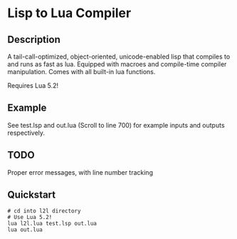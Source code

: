 Lisp to Lua Compiler
====================

Description
-----------
A tail-call-optimized, object-oriented, unicode-enabled lisp that compiles to and runs as fast as lua. Equipped with macroes and compile-time compiler manipulation. Comes with all built-in lua functions. 

Requires Lua 5.2!

Example 
-------

See test.lsp and out.lua (Scroll to line 700) for example inputs and outputs respectively.

TODO
----

Proper error messages, with line number tracking

Quickstart
----------
    # cd into l2l directory
    # Use Lua 5.2!
    lua l2l.lua test.lsp out.lua
    lua out.lua

